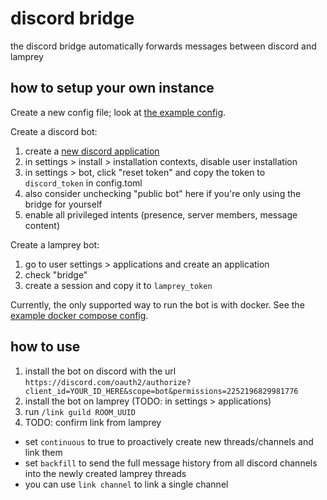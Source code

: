 # discord bridge

the discord bridge automatically forwards messages between discord and lamprey

## how to setup your own instance

Create a new config file; look at
[the example config](./bridge-discord-config.toml).

Create a discord bot:

1. create a
   [new discord application](https://canary.discord.com/developers/applications)
2. in settings > install > installation contexts, disable user installation
3. in settings > bot, click "reset token" and copy the token to `discord_token`
   in config.toml
4. also consider unchecking "public bot" here if you're only using the bridge
   for yourself
5. enable all privileged intents (presence, server members, message content)

Create a lamprey bot:

1. go to user settings > applications and create an application
2. check "bridge"
3. create a session and copy it to `lamprey_token`

Currently, the only supported way to run the bot is with docker. See the
[example docker compose config](./example-docker-compose.yaml).

## how to use

1. install the bot on discord with the url
   `https://discord.com/oauth2/authorize?client_id=YOUR_ID_HERE&scope=bot&permissions=2252196829981776`
2. install the bot on lamprey (TODO: in settings > applications)
3. run `/link guild ROOM_UUID`
4. TODO: confirm link from lamprey

- set `continuous` to true to proactively create new threads/channels and link
  them
- set `backfill` to send the full message history from all discord channels into
  the newly created lamprey threads
- you can use `link channel` to link a single channel
